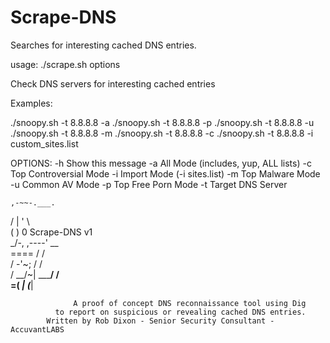Scrape-DNS
==========

Searches for interesting cached DNS entries.

usage: ./scrape.sh options

Check DNS servers for interesting cached entries

Examples: 

./snoopy.sh -t 8.8.8.8 -a
./snoopy.sh -t 8.8.8.8 -p
./snoopy.sh -t 8.8.8.8 -u
./snoopy.sh -t 8.8.8.8 -m
./snoopy.sh -t 8.8.8.8 -c
./snoopy.sh -t 8.8.8.8 -i custom_sites.list

OPTIONS:
   -h      Show this message
   -a      All Mode (includes, yup, ALL lists)
   -c	   Top Controversial Mode
   -i      Import Mode (-i sites.list)
   -m      Top Malware Mode
   -u      Common AV Mode
   -p      Top Free Porn Mode
   -t 	   Target DNS Server


												
    ,-~~-.___.										
   / |  '     \										
  (  )        0                     Scrape-DNS v1					
   \_/-, ,----'         __           							
      ====             / /              							
     /  \-'~;         / /                						
    /  __/~|  _______/ /    								
  =(  _____| (_________|									
                              								
                  A proof of concept DNS reconnaissance tool using Dig 
		      to report on suspicious or revealing cached DNS entries.				
            Written by Rob Dixon - Senior Security Consultant - AccuvantLABS

